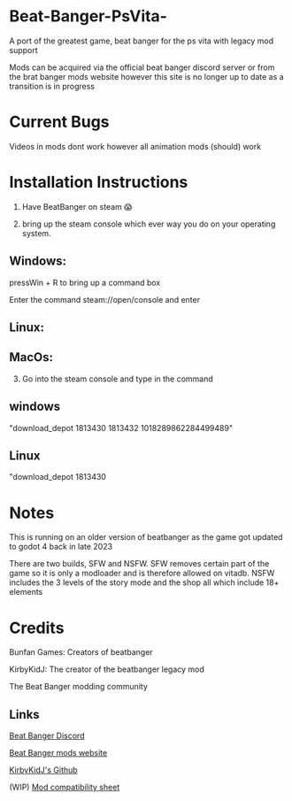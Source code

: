 # Beat-Banger-PsVita-
A port of the greatest game, beat banger for the ps vita with legacy mod support 

Mods can be acquired via the official beat banger discord server or from the brat banger mods website however this site is no longer up to date as a transition is in progress


# Current Bugs
Videos in mods dont work however all animation mods (should) work

# Installation Instructions
1. Have BeatBanger on steam 😱

2. bring up the steam console which ever way you do on your operating system.

## Windows:

 pressWin + R to bring up a command box

 Enter the command steam://open/console  and enter 

## Linux:

## MacOs:


3. Go into the steam console and type in the command

## windows

"download_depot 1813430 1813432 1018289862284499489"

## Linux

"download_depot 1813430 
  
# Notes
This is running on an older version of beatbanger as the game got updated to godot 4 back in late 2023

There are two builds, SFW and NSFW. SFW removes certain part of the game so it is only a modloader and is therefore allowed on vitadb. NSFW includes the 3 levels of the story mode and the shop all which include 18+ elements 


# Credits
Bunfan Games: Creators of beatbanger

KirbyKidJ: The creator of the beatbanger legacy mod

The Beat Banger modding community 

## Links

[Beat Banger Discord](https://discord.gg/beatbanger)

[Beat Banger mods website](https://mods.beatbanger.com/)

[KirbyKidJ's Github](https://github.com/KirbyKid256)

(WIP) [Mod compatibility sheet](https://docs.google.com/spreadsheets/d/1CTd_hSYfUu6HME95VpTPoaIcraqyYKCRfINEARivMIE/edit?usp=drivesdk)




